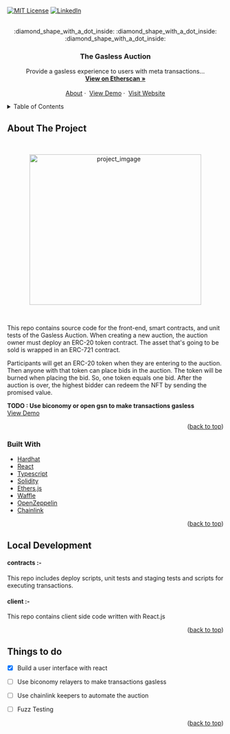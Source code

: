 <div id="top"></div>

<!-- From https://github.com/othneildrew/Best-README-Template -->

[![MIT License][license-shield]][license-url]
[![LinkedIn][linkedin-shield]][linkedin-url]

<!-- PROJECT LOGO -->
<br />
<div align="center">
<!--   <a href="#">
    <img src="https://github.com/othneildrew/Best-README-Template/blob/master/images/logo.png?raw=true" alt="Logo" width="80" height="80">
  </a> -->
  :diamond_shape_with_a_dot_inside: :diamond_shape_with_a_dot_inside: :diamond_shape_with_a_dot_inside:

  <h3 align="center">The Gasless Auction</h3>
  <p align="center">
    Provide a gasless experience to users with meta transactions...  
    <br />
    <a href="https://rinkeby.etherscan.io/address/0x47410f30162fe970a50f07ffd9abf240f44f0812#readContract"><strong>View on Etherscan »</strong></a>
    <br />
    <br />
    <a href="#about-the-project">About</a>
    ·&nbsp;
    <a href="https://youtu.be/_qbURf-wz3w">View Demo</a>
    ·&nbsp;
     <a href="https://gasless-auction.web.app/">Visit Website</a>
      
  </p>
</div>



<!-- TABLE OF CONTENTS -->
<details>
  <summary>Table of Contents</summary>
  <ol>
    <li>
      <a href="#about-the-project">About the Project</a>
      <ul>
        <li><a href="#built-with">Built With</a></li>
      </ul>
    </li>
    <li>
      <a href="#local-development">Local Development</a>
    </li>
    <li><a href="#things-to-do">Things to do</a></li>
  </ol>
</details>



<!-- ABOUT THE PROJECT -->
## About The Project

</br>
<p align="center">
  <img src="https://cdn.pixabay.com/photo/2014/04/03/10/45/hammer-311343_960_720.png" alt="project_imgage" width="400" height="350" style="object-fit:contain;">
</p>
</br>

This repo contains source code for the front-end, smart contracts, and unit tests of the Gasless Auction. When creating a new auction, the auction owner must deploy an ERC-20 token contract. The asset that's going to be sold is wrapped in an ERC-721 contract.  

Participants will get an ERC-20 token when they are entering to the auction. Then anyone with that token can place bids in the auction.
The token will be burned when placing the bid. So, one token equals one bid. After the auction is over, the highest bidder can redeem the NFT by sending the promised value.

<b>TODO : Use biconomy or open gsn to make transactions gasless</b> </br>
[View Demo](https://youtu.be/_qbURf-wz3w)

<p align="right">(<a href="#top">back to top</a>)</p>



### Built With

* [Hardhat](https://hardhat.org/)
* [React](https://reactjs.org/docs/getting-started.html)
* [Typescript](https://www.typescriptlang.org/)
* [Solidity](https://docs.soliditylang.org/en/v0.8.14/)
* [Ethers.js](https://docs.ethers.io/v5/)
* [Waffle](https://ethereum-waffle.readthedocs.io/en/latest/index.html)
* [OpenZeppelin](https://docs.openzeppelin.com/)
* [Chainlink](https://docs.chain.link/)

<p align="right">(<a href="#top">back to top</a>)</p>




<!-- LOCAL DEVELOPMENT -->
## Local Development

#### contracts :-
This repo includes deploy scripts, unit tests and staging tests and scripts for executing transactions.

#### client :-
This repo contains client side code written with React.js
</br>

<p align="right">(<a href="#top">back to top</a>)</p>


<!-- ROADMAP -->
## Things to do

- [x] Build a user interface with react
- [ ] Use biconomy relayers to make transactions gasless
- [ ] Use chainlink keepers to automate the auction
- [ ] Fuzz Testing


<p align="right">(<a href="#top">back to top</a>)</p>



<!-- MARKDOWN LINKS & IMAGES -->
<!-- https://www.markdownguide.org/basic-syntax/#reference-style-links -->
[license-shield]: https://img.shields.io/github/license/othneildrew/Best-README-Template.svg?style=for-the-badge
[license-url]: #
[linkedin-shield]: https://img.shields.io/badge/-LinkedIn-black.svg?style=for-the-badge&logo=linkedin&colorB=555
[linkedin-url]: https://www.linkedin.com/in/akalanka-pathirage/
